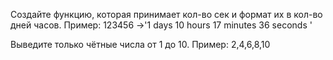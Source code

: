 Создайте функцию, которая принимает кол-во сек и формат их в кол-во дней часов.
Пример: 123456 ->'1 days 10 hours 17 minutes 36 seconds '

Выведите только чётные числа от 1 до 10.
Пример: 2,4,6,8,10

